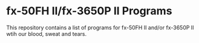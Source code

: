 # fx-50FH II/fx-3650P II Programs

This repository contains a list of programs for fx-50FH II and/or fx-3650P II wtih our blood, sweat and tears.
